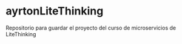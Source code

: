 # ayrtonLiteThinking
Repositorio para guardar el proyecto del curso de microservicios de LiteThinking
